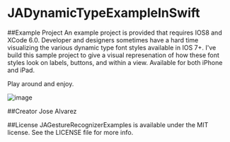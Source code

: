 JADynamicTypeExampleInSwift
===========================

##Example Project
An example project is provided that requires IOS8 and XCode 6.0. 
Developer and designers sometimes have a hard time visualizing the various dynamic type font styles available in IOS 7+. I've build this sample project to give a visual represenation of how these font styles look on labels, buttons, and within a view. Available for both iPhone and iPad. 

Play around and enjoy. 

![image](http://i.imgur.com/jiQNAvx.png)

##Creator
Jose Alvarez

##License
JAGestureRecognizerExamples is available under the MIT license. See the LICENSE file for more info.
